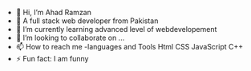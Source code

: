 - 👋 Hi, I’m Ahad Ramzan
- 👀 A full stack web developer from Pakistan
- 🌱 I’m currently learning advanced level of webdevelopement
- 💞️ I’m looking to collaborate on ...
- 📫 How to reach me 
  -languages and Tools Html CSS JavaScript C++
- ⚡ Fun fact: I am funny

<!---
fullstackwebdevelopers/fullstackwebdevelopers is a ✨ special ✨ repository because its `README.md` (this file) appears on your GitHub profile.
You can click the Preview link to take a look at your changes.
--->

